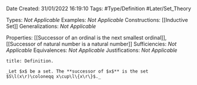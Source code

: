 <div class="topSpace"></div>

Date Created: 31/01/2022 16:19:10
Tags: #Type/Definition #Later/Set_Theory

Types: _Not Applicable_
Examples: _Not Applicable_
Constructions: [[Inductive Set]]
Generalizations: _Not Applicable_

Properties: [[Successor of an ordinal is the next smallest ordinal]], [[Successor of natural number is a natural number]]
Sufficiencies: _Not Applicable_
Equivalences: _Not Applicable_
Justifications: _Not Applicable_

``` ad-Definition
title: Definition.

_Let $x$ be a set. The **successor of $x$** is the set $S\l(x\r)\coloneqq x\cup\l\{x\r\}$._

```
